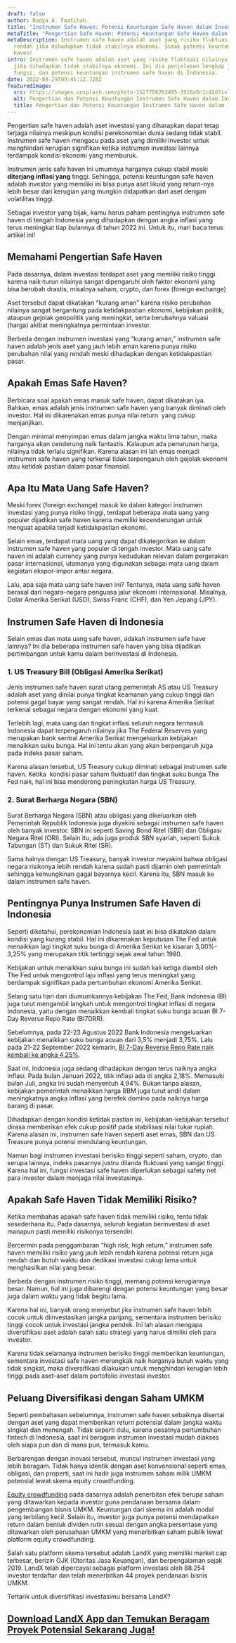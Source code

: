 ```yaml
---
draft: false
author: Nadya A. Faatihah
title: "Instrumen Safe Haven: Potensi Keuntungan Safe Haven dalam Investasi"
metaTitle: "Pengertian Safe Haven: Potensi Keuntungan Safe Haven dalam Investasi"
metaDescription: Instrumen safe haven adalah aset yang risiko fluktuasi nilainya
  rendah jika dihadapkan tidak stabilnya ekonomi. Simak potensi keuntungan safe
  haven!
intro: Instrumen safe haven adalah aset yang risiko fluktuasi nilainya rendah
  jika dihadapkan tidak stabilnya ekonomi. Ini dia penjelasan lengkap jenis,
  fungsi, dan potensi keuntungan instrumen safe haven di Indonesia.
date: 2022-09-29T09:45:12.720Z
featuredImage:
  src: https://images.unsplash.com/photo-1527788263495-3518a5c1c42d?ixlib=rb-1.2.1&ixid=MnwxMjA3fDB8MHxwaG90by1wYWdlfHx8fGVufDB8fHx8&auto=format&fit=crop&w=908&q=80
  alt: Pengertian dan Potensi Keuntungan Instrumen Safe Haven dalam Investasi
  title: Pengertian dan Potensi Keuntungan Instrumen Safe Haven dalam Investasi
---
```

<!--StartFragment-->

Pengertian safe haven adalah aset investasi yang diharapkan dapat tetap terjaga nilainya meskipun kondisi perekonomian dunia sedang tidak stabil. Instrumen safe haven mengacu pada aset yang dimiliki investor untuk menghindari kerugian signifikan ketika instrumen investasi lainnya terdampak kondisi ekonomi yang memburuk.

Instrumen jenis safe haven ini umumnya harganya cukup stabil meski **diterjang inflasi yang** tinggi. Sehingga, potensi keuntungan safe haven adalah investor yang memiliki ini bisa punya aset likuid yang return-nya lebih besar dari kerugian yang mungkin didapatkan dari aset dengan volatilitas tinggi.

Sebagai investor yang bijak, kamu harus paham pentingnya instrumen safe haven di tengah Indonesia yang dihadapkan dengan angka inflasi yang terus meningkat tiap bulannya di tahun 2022 ini. Untuk itu, mari baca terus artikel ini!

## Memahami Pengertian Safe Haven

Pada dasarnya, dalam investasi terdapat aset yang memiliki risiko tinggi karena naik-turun nilainya sangat dipengaruhi oleh faktor ekonomi yang bisa berubah drastis, misalnya saham, crypto, dan forex (foreign exchange)

Aset tersebut dapat dikatakan “kurang aman” karena risiko perubahan nilainya sangat bergantung pada ketidakpastian ekonomi, kebijakan politik, ataupun gejolak geopolitik yang meningkat, serta berubahnya valuasi (harga) akibat meningkatnya permintaan investor.

Berbeda dengan instrumen investasi yang “kurang aman,” instrumen safe haven adalah jenis aset yang jauh lebih aman karena punya risiko perubahan nilai yang rendah meski dihadapkan dengan ketidakpastian pasar. 

## Apakah Emas Safe Haven?

Berbicara soal apakah emas masuk safe haven, dapat dikatakan iya. Bahkan, emas adalah jenis instrumen safe haven yang banyak diminati oleh investor. Hal ini dikarenakan emas punya nilai return  yang cukup menjanjikan.

Dengan minimal menyimpan emas dalam jangka waktu lima tahun, maka harganya akan cenderung naik fantastis. Kalaupun ada penurunan harga, nilainya tidak terlalu signifikan. Karena alasan ini lah emas menjadi instrumen safe haven yang terkenal tidak terpengaruh oleh gejolak ekonomi atau ketidak pastian dalam pasar finansial.

## Apa Itu Mata Uang Safe Haven?

Meski forex (foreign exchange) masuk ke dalam kategori instrumen investasi yang punya risiko tinggi, terdapat beberapa mata uang yang populer dijadikan safe haven karena memiliki kecenderungan untuk menguat apabila terjadi ketidakpastian ekonomi.

Selain emas, terdapat mata uang yang dapat dikategorikan ke dalam instrumen safe haven yang populer di tengah investor. Mata uang safe haven ini adalah currency yang punya kedudukan relevan dalam pergerakan pasar internasional, utamanya yang digunakan sebagai mata uang dalam kegiatan ekspor-impor antar negara. 

Lalu, apa saja mata uang safe haven ini? Tentunya, mata uang safe haven berasal dari negara-negara penguasa jalur ekonomi internasional. Misalnya, Dolar Amerika Serikat (USD), Swiss Franc (CHF), dan Yen Jepang (JPY).

## Instrumen Safe Haven di Indonesia

Selain emas dan mata uang safe haven, adakah instrumen safe have lainnya? Ini dia beberapa instrumen safe haven yang bisa dijadikan pertimbangan untuk kamu dalam berinvestasi di Indonesia.

### 1. US Treasury Bill (Obligasi Amerika Serikat)

Jenis instrumen safe haven surat utang pemerintah AS atau US Treasury adalah aset yang dinilai punya tingkat keamanan yang cukup tinggi dan potensi gagal bayar yang sangat rendah. Hal ini karena Amerika Serikat terkenal sebagai negara dengan ekonomi yang kuat. 

Terlebih lagi, mata uang dan tingkat inflasi seluruh negara termasuk Indonesia dapat terpengaruh nilainya jika The Federal Reserves yang merupakan bank sentral Amerika Serikat mengeluarkan kebijakan menaikkan suku bunga. Hal ini tentu akan yang akan berpengaruh juga pada indeks pasar saham. 

Karena alasan tersebut, US Treasury cukup diminati sebagai instrumen safe haven. Ketika  kondisi pasar saham fluktuatif dan tingkat suku bunga The Fed naik, hal ini bisa mendorong peningkatan harga US Treasury.

### 2. Surat Berharga Negara (SBN)

Surat Berharga Negara (SBN) atau obligasi yang dikeluarkan oleh Pemerintah Republik Indonesia juga diyakini sebagai instrumen safe haven oleh banyak investor. SBN ini seperti Saving Bond Ritel (SBR) dan Obligasi Negara Ritel (ORI). Selain itu, ada juga produk SBN syariah, seperti Sukuk Tabungan (ST) dan Sukuk Ritel (SR). 

Sama halnya dengan US Treasury, banyak investor meyakini bahwa obligasi negara risikonya lebih rendah karena sudah pasti dijamin oleh pemerintah sehingga kemungkinan gagal bayarnya kecil. Karena itu, SBN masuk ke dalam instrumen safe haven.

## Pentingnya Punya Instrumen Safe Haven di Indonesia

Seperti diketahui, perekonomian Indonesia saat ini bisa dikatakan dalam kondisi yang kurang stabil. Hal ini dikarenakan keputusan The Fed untuk menaikkan lagi tingkat suku bunga di Amerika Serikat ke kisaran 3,00%- 3,25% yang merupakan titik tertinggi sejak awal tahun 1980. 

Kebijakan untuk menaikkan suku bunga ini sudah kali ketiga diambil oleh The Fed untuk mengontrol laju inflasi yang terus meningkat yang berdampak signifikan pada pertumbuhan ekonomi Amerika Serikat.

Selang satu hari dari diumumkannya kebijakan The Fed, Bank Indonesia (BI) juga turut mengambil langkah untuk mengontrol tingkat inflasi di negara Indonesia, yaitu dengan menaikkan kembali tingkat suku bunga acuan BI 7-Day Reverse Repo Rate (BI7DRR).

Sebelumnya, pada 22-23 Agustus 2022 Bank Indonesia mengeluarkan kebijakan menaikkan suku bunga acuan dari 3,5% menjadi 3,75%. Lalu pada 21-22 September 2022 kemarin, [BI 7-Day Reverse Repo Rate naik kembali ke angka 4,25%](https://landx.id/blog/suku-bunga-indonesia-naik-menjadi-4-25-simak-dampaknya/).

Saat ini, Indonesia juga sedang dihadapkan dengan terus naiknya angka inflasi. Pada bulan Januari 2022, titik inflasi ada di angka 2,18%. Memasuki bulan Juli, angka ini sudah menyentuh 4,94%. Bukan tanpa alasan, kebijakan pemerintah menaikkan harga BBM juga turut andil dalam meningkatnya angka inflasi yang berefek domino pada naiknya harga barang di pasar.

Dihadapkan dengan kondisi ketidak pastian ini, kebijakan-kebijakan tersebut dirasa memberikan efek cukup positif pada stabilisasi nilai tukar rupiah. Karena alasan ini, instrumen safe haven seperti aset emas, SBN dan US Treasure punya potensi mendulang keuntungan.

Namun bagi instrumen investasi berisiko tinggi seperti saham, crypto, dan serupa lainnya, indeks pasarnya justru dilanda fluktuasi yang sangat tinggi. Karena hal ini, fungsi investasi safe haven diperlukan sebagai safety net para investor dalam menjaga nilai investasinya.

## Apakah Safe Haven Tidak Memiliki Risiko?

Ketika membahas apakah safe haven tidak memiliki risiko, tentu tidak sesederhana itu. Pada dasarnya, seluruh kegiatan berinvestasi di aset manapun pasti memiliki risikonya tersendiri. 

Bercermin pada penggambaran “high risk, high return,” instrumen safe haven memiliki risiko yang jauh lebih rendah karena potensi return juga rendah dan butuh waktu dan dedikasi investasi cukup lama untuk menghasilkan nilai yang besar.

Berbeda dengan instrumen risiko tinggi, memang potensi kerugiannya besar. Namun, hal ini juga dibarengi dengan potensi keuntungan yang besar juga dalam waktu yang tidak begitu lama. 

Karena hal ini, banyak orang menyebut jika instrumen safe haven lebih cocok untuk diinvestasikan jangka panjang, sementara instrumen berisiko tinggi cocok untuk investasi jangka pendek. Ini lah alasan mengapa diversifikasi aset adalah salah satu strategi yang harus dimiliki oleh para investor. 

Karena tidak selamanya instrumen berisiko tinggi memberikan keuntungan, sementara investasi safe haven merangkak naik harganya butuh waktu yang tidak singkat, maka diversifikasi dilakukan untuk menghindari kerugian lebih tinggi pada aset-aset dalam portofolio investasi investor.

## Peluang Diversifikasi dengan Saham UMKM

Seperti pembahasan sebelumnya, instrumen safe haven sebaiknya disertai dengan aset yang dapat memberikan return potensial dalam jangka waktu singkat dan menengah. Tidak seperti dulu, karena pesatnya pertumbuhan fintech di Indonesia, saat ini beragam instrumen investasi mudah diakses oleh siapa pun dan di mana pun, termasuk kamu. 

Berbarengan dengan inovasi tersebut, muncul instrumen investasi yang lebih beragam. Tidak hanya identik dengan aset konvensional seperti emas, obligasi, dan properti, saat ini hadir juga instrumen saham milik UMKM potensial lewat skema equity crowdfunding. 

[Equity crowdfunding](https://landx.id/) pada dasarnya adalah penerbitan efek berupa saham yang ditawarkan kepada investor guna pendanaan bersama dalam pengembangan bisnis UMKM. Keuntungan dari skema ini adalah modal yang terbilang kecil. Selain itu, investor juga punya potensi mendapatkan return dalam bentuk dividen rutin sesuai dengan angka persentase yang ditawarkan oleh perusahaan UMKM yang menerbitkan saham publik lewat platform equity crowdfunding.

Salah satu platform skema tersebut adalah LandX yang memiliki market cap terbesar, berizin OJK (Otoritas Jasa Keuangan), dan berpengalaman sejak 2019. LandX telah dipercayai sebagai platform investasi oleh 88.254 investor terdaftar dan telah menerbitkan 44 proyek pendanaan bisnis UMKM.

Tertarik untuk diversifikasi investasimu bersama LandX?

## [Download LandX App dan Temukan Beragam Proyek Potensial Sekarang Juga!](https://app.landx.id/?utm_source=Organic+Page&utm_medium=Content+Blog&utm_campaign=BlogLandX&utm_id=Blog)

<!--EndFragment-->